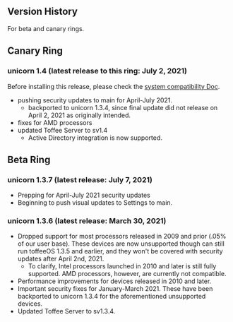 ## Version History
For beta and canary rings.

## Canary Ring
### unicorn 1.4 (latest release to this ring: July 2, 2021)
Before installing this release, please check the [system compatibility Doc](https://github.com/onetwentyfour/unicorndocs/blob/main/system-compatibility.md).
- pushing security updates to main for April-July 2021.
  - backported to unicorn 1.3.4, since final update did not release on April 2, 2021 as originally intended.
- fixes for AMD processors
- updated Toffee Server to sv1.4
  - Active Directory integration is now supported.

## Beta Ring
### unicorn 1.3.7 (latest release: July 7, 2021)
- Prepping for April-July 2021 security updates
- Beginning to push visual updates to Settings to main.

### unicorn 1.3.6 (latest release: March 30, 2021)
- Dropped support for most processors released in 2009 and prior (.05% of our user base). These devices are now unsupported though can still run toffeeOS 1.3.5 and earlier, and they won't be covered with security updates after April 2nd, 2021.
  - To clarify, Intel processors launched in 2010 and later is still fully supported. AMD processors, however, are currently not compatible.
- Performance improvements for devices released in 2010 and later.
- Important security fixes for January-March 2021. These have been backported to unicorn 1.3.4 for the aforementioned unsupported devices.
- Updated Toffee Server to sv1.3.4.
